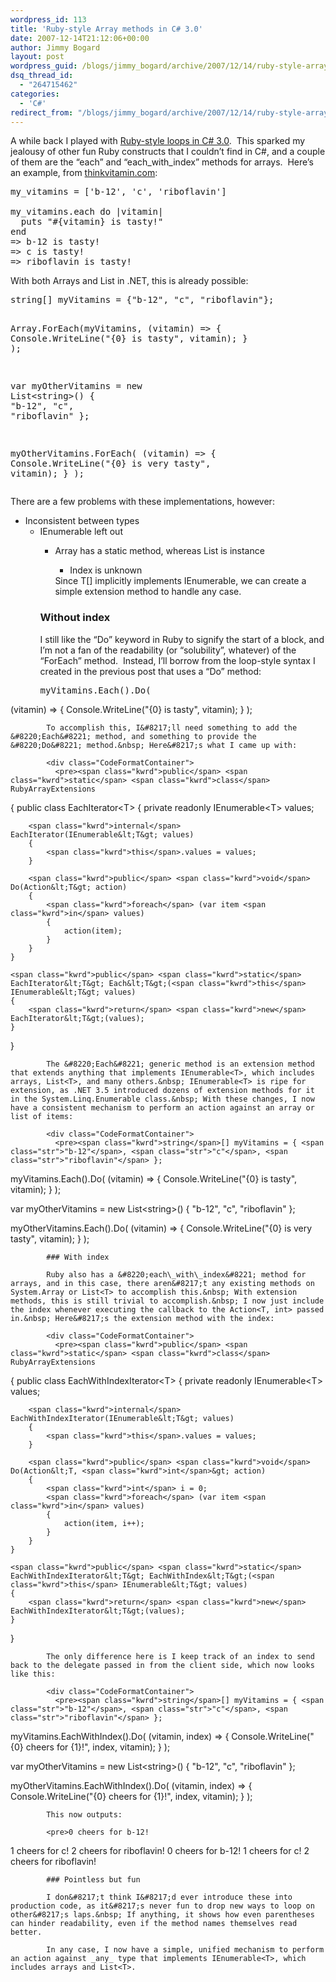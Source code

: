 ```yaml
---
wordpress_id: 113
title: 'Ruby-style Array methods in C# 3.0'
date: 2007-12-14T21:12:06+00:00
author: Jimmy Bogard
layout: post
wordpress_guid: /blogs/jimmy_bogard/archive/2007/12/14/ruby-style-array-methods-in-c-3-0.aspx
dsq_thread_id:
  - "264715462"
categories:
  - 'C#'
redirect_from: "/blogs/jimmy_bogard/archive/2007/12/14/ruby-style-array-methods-in-c-3-0.aspx/"
---
```

A while back I played with [Ruby-style loops in C# 3.0](http://grabbagoft.blogspot.com/2007/10/ruby-style-loops-in-c-30.html).&nbsp; This sparked my jealousy of other fun Ruby constructs that I couldn&#8217;t find in C#, and a couple of them&nbsp;are the &#8220;each&#8221; and &#8220;each\_with\_index&#8221; methods for arrays.&nbsp; Here&#8217;s an example, from [thinkvitamin.com](http://www.thinkvitamin.com/):

<pre>my_vitamins = ['b-12', 'c', 'riboflavin']

my_vitamins.each do |vitamin|
  puts "#{vitamin} is tasty!"
end
=&gt; b-12 is tasty!
=&gt; c is tasty!
=&gt; riboflavin is tasty!</pre>

With both Arrays and List<T> in .NET, this is already possible:&nbsp;

<div class="CodeFormatContainer">
  <pre><span class="kwrd">string</span>[] myVitamins = {<span class="str">"b-12"</span>, <span class="str">"c"</span>, <span class="str">"riboflavin"</span>};

Array.ForEach(myVitamins,
    (vitamin) =&gt;
    {
        Console.WriteLine(<span class="str">"{0} is tasty"</span>, vitamin);
    }
);

var myOtherVitamins = <span class="kwrd">new</span> List&lt;<span class="kwrd">string</span>&gt;() { <span class="str">"b-12"</span>, <span class="str">"c"</span>, <span class="str">"riboflavin"</span> };

myOtherVitamins.ForEach(
    (vitamin) =&gt;
    {
        Console.WriteLine(<span class="str">"{0} is very tasty"</span>, vitamin);
    }
);
</pre>
</div>

There are a few problems with these implementations, however:

  * Inconsistent between types 
      * IEnumerable<T> left out 
          * Array has a static method, whereas List<T> is instance 
              * Index is unknown</ul> 
            Since T[] implicitly implements IEnumerable<T>, we can create a simple extension method to handle any case.
            
            ### Without index
            
            I still like the &#8220;Do&#8221; keyword in Ruby to signify the start of a block, and I&#8217;m not a fan of the readability (or &#8220;solubility&#8221;, whatever) of the &#8220;ForEach&#8221; method.&nbsp; Instead, I&#8217;ll borrow from the loop-style syntax I created in the previous post&nbsp;that uses a &#8220;Do&#8221; method:
            
            <div class="CodeFormatContainer">
              <pre>myVitamins.Each().Do(
    (vitamin) =&gt;
    {
        Console.WriteLine(<span class="str">"{0} is tasty"</span>, vitamin);
    }
);
</pre>
            </div>
            
            To accomplish this, I&#8217;ll need something to add the &#8220;Each&#8221; method, and something to provide the &#8220;Do&#8221; method.&nbsp; Here&#8217;s what I came up with:
            
            <div class="CodeFormatContainer">
              <pre><span class="kwrd">public</span> <span class="kwrd">static</span> <span class="kwrd">class</span> RubyArrayExtensions
{
    <span class="kwrd">public</span> <span class="kwrd">class</span> EachIterator&lt;T&gt;
    {
        <span class="kwrd">private</span> <span class="kwrd">readonly</span> IEnumerable&lt;T&gt; values;

        <span class="kwrd">internal</span> EachIterator(IEnumerable&lt;T&gt; values)
        {
            <span class="kwrd">this</span>.values = values;
        }

        <span class="kwrd">public</span> <span class="kwrd">void</span> Do(Action&lt;T&gt; action)
        {
            <span class="kwrd">foreach</span> (var item <span class="kwrd">in</span> values)
            {
                action(item);
            }
        }
    }

    <span class="kwrd">public</span> <span class="kwrd">static</span> EachIterator&lt;T&gt; Each&lt;T&gt;(<span class="kwrd">this</span> IEnumerable&lt;T&gt; values)
    {
        <span class="kwrd">return</span> <span class="kwrd">new</span> EachIterator&lt;T&gt;(values);
    }
}
</pre>
            </div>
            
            The &#8220;Each&#8221; generic method is an extension method that extends anything that implements IEnumerable<T>, which includes arrays, List<T>, and many others.&nbsp; IEnumerable<T> is ripe for extension, as .NET 3.5 introduced dozens of extension methods for it in the System.Linq.Enumerable class.&nbsp; With these changes, I now have a consistent mechanism to perform an action against an array or list of items:
            
            <div class="CodeFormatContainer">
              <pre><span class="kwrd">string</span>[] myVitamins = { <span class="str">"b-12"</span>, <span class="str">"c"</span>, <span class="str">"riboflavin"</span> };

myVitamins.Each().Do(
    (vitamin) =&gt;
    {
        Console.WriteLine(<span class="str">"{0} is tasty"</span>, vitamin);
    }
);

var myOtherVitamins = <span class="kwrd">new</span> List&lt;<span class="kwrd">string</span>&gt;() { <span class="str">"b-12"</span>, <span class="str">"c"</span>, <span class="str">"riboflavin"</span> };

myOtherVitamins.Each().Do(
    (vitamin) =&gt;
    {
        Console.WriteLine(<span class="str">"{0} is very tasty"</span>, vitamin);
    }
);
</pre>
            </div>
            
            ### With index
            
            Ruby also has a &#8220;each\_with\_index&#8221; method for arrays, and in this case, there aren&#8217;t any existing methods on System.Array or List<T> to accomplish this.&nbsp; With extension methods, this is still trivial to accomplish.&nbsp; I now just include the index whenever executing the callback to the Action<T, int> passed in.&nbsp; Here&#8217;s the extension method with the index:
            
            <div class="CodeFormatContainer">
              <pre><span class="kwrd">public</span> <span class="kwrd">static</span> <span class="kwrd">class</span> RubyArrayExtensions
{
    <span class="kwrd">public</span> <span class="kwrd">class</span> EachWithIndexIterator&lt;T&gt;
    {
        <span class="kwrd">private</span> <span class="kwrd">readonly</span> IEnumerable&lt;T&gt; values;

        <span class="kwrd">internal</span> EachWithIndexIterator(IEnumerable&lt;T&gt; values)
        {
            <span class="kwrd">this</span>.values = values;
        }

        <span class="kwrd">public</span> <span class="kwrd">void</span> Do(Action&lt;T, <span class="kwrd">int</span>&gt; action)
        {
            <span class="kwrd">int</span> i = 0;
            <span class="kwrd">foreach</span> (var item <span class="kwrd">in</span> values)
            {
                action(item, i++);
            }
        }
    }

    <span class="kwrd">public</span> <span class="kwrd">static</span> EachWithIndexIterator&lt;T&gt; EachWithIndex&lt;T&gt;(<span class="kwrd">this</span> IEnumerable&lt;T&gt; values)
    {
        <span class="kwrd">return</span> <span class="kwrd">new</span> EachWithIndexIterator&lt;T&gt;(values);
    }
}
</pre>
            </div>
            
            The only difference here is I keep track of an index to send back to the delegate passed in from the client side, which now looks like this:
            
            <div class="CodeFormatContainer">
              <pre><span class="kwrd">string</span>[] myVitamins = { <span class="str">"b-12"</span>, <span class="str">"c"</span>, <span class="str">"riboflavin"</span> };

myVitamins.EachWithIndex().Do(
    (vitamin, index) =&gt;
    {
        Console.WriteLine(<span class="str">"{0} cheers for {1}!"</span>, index, vitamin);
    }
);

var myOtherVitamins = <span class="kwrd">new</span> List&lt;<span class="kwrd">string</span>&gt;() { <span class="str">"b-12"</span>, <span class="str">"c"</span>, <span class="str">"riboflavin"</span> };

myOtherVitamins.EachWithIndex().Do(
    (vitamin, index) =&gt;
    {
        Console.WriteLine(<span class="str">"{0} cheers for {1}!"</span>, index, vitamin);
    }
);
</pre>
            </div>
            
            This now outputs:
            
            <pre>0 cheers for b-12!
1 cheers for c!
2 cheers for riboflavin!
0 cheers for b-12!
1 cheers for c!
2 cheers for riboflavin!</pre>
            
            ### Pointless but fun
            
            I don&#8217;t think I&#8217;d ever introduce these into production code, as it&#8217;s never fun to drop new ways to loop on other&#8217;s laps.&nbsp; If anything, it shows how even parentheses can hinder readability, even if the method names themselves read better.
            
            In any case, I now have a simple, unified mechanism to perform an action against _any_ type that implements IEnumerable<T>, which includes arrays and List<T>.